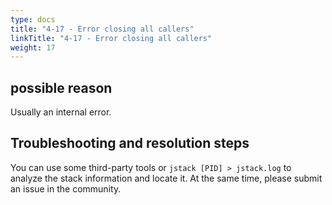 ```yaml
---
type: docs
title: "4-17 - Error closing all callers"
linkTitle: "4-17 - Error closing all callers"
weight: 17
---
```


## possible reason

Usually an internal error.

## Troubleshooting and resolution steps

You can use some third-party tools or `jstack [PID] > jstack.log` to analyze the stack information and locate it.
At the same time, please submit an issue in the community.

<p style="margin-top: 3rem;"> </p>